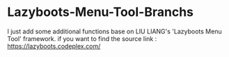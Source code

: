# Lazyboots-Menu-Tool-Branchs
I just add some additional functions base on LIU LIANG's 'Lazyboots Menu Tool' framework. 
if you want to find the source link :
https://lazyboots.codeplex.com/
